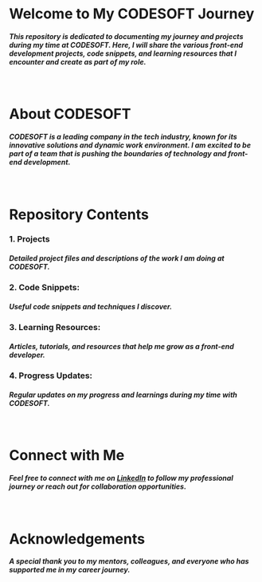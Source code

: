 <h1>Welcome to My CODESOFT Journey</h1>
<h5>This repository is dedicated to documenting my journey and projects during my time at CODESOFT. Here, I will share the various front-end development projects, code snippets, and learning resources that I encounter and create as part of my role.</h5>
<br>
<h1>About CODESOFT</h1>
<h5>CODESOFT is a leading company in the tech industry, known for its innovative solutions and dynamic work environment. I am excited to be part of a team that is pushing the boundaries of technology and front-end development.</h5>
<br>
<h1>Repository Contents</h1>
<h3>1. Projects </h3> 
<h5>Detailed project files and descriptions of the work I am doing at CODESOFT.</h5>
<h3>2. Code Snippets:</h3> 
<h5>Useful code snippets and techniques I discover.</h5>
<h3>3. Learning Resources:</h3>
<h5>Articles, tutorials, and resources that help me grow as a front-end developer.</h5>
<h3>4. Progress Updates:</h3> 
<h5>Regular updates on my progress and learnings during my time with CODESOFT.</h5>
<br>
<h1>Connect with Me</h1>
<h5>Feel free to connect with me on <a href="https://www.linkedin.com/in/sahil-kumar-79b203221/">LinkedIn</a> to follow my professional journey or reach out for collaboration opportunities.</h5>
<br>
<h1>Acknowledgements</h1>
<h5>A special thank you to my mentors, colleagues, and everyone who has supported me in my career journey.</h5>
